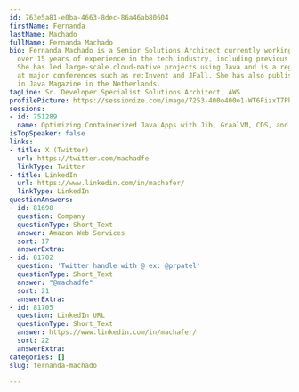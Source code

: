 ```yaml
---
id: 763e5a81-e0ba-4663-8dec-86a46ab80604
firstName: Fernanda
lastName: Machado
fullName: Fernanda Machado
bio: Fernanda Machado is a Senior Solutions Architect currently working at AWS, with
  over 15 years of experience in the tech industry, including previous work at Hewlett-Packard.
  She has led large-scale cloud-native projects using Java and is a regular speaker
  at major conferences such as re:Invent and JFall. She has also published articles
  in Java Magazine in the Netherlands.
tagLine: Sr. Developer Specialist Solutions Architect, AWS
profilePicture: https://sessionize.com/image/7253-400o400o1-WT6FizxT7PbthVYQtzvMUq.jpg
sessions:
- id: 751289
  name: Optimizing Containerized Java Apps with Jib, GraalVM, CDS, and CRaC
isTopSpeaker: false
links:
- title: X (Twitter)
  url: https://twitter.com/machadfe
  linkType: Twitter
- title: LinkedIn
  url: https://www.linkedin.com/in/machafer/
  linkType: LinkedIn
questionAnswers:
- id: 81698
  question: Company
  questionType: Short_Text
  answer: Amazon Web Services
  sort: 17
  answerExtra:
- id: 81702
  question: 'Twitter handle with @ ex: @prpatel'
  questionType: Short_Text
  answer: "@machadfe"
  sort: 21
  answerExtra:
- id: 81705
  question: LinkedIn URL
  questionType: Short_Text
  answer: https://www.linkedin.com/in/machafer/
  sort: 22
  answerExtra:
categories: []
slug: fernanda-machado

---
```

